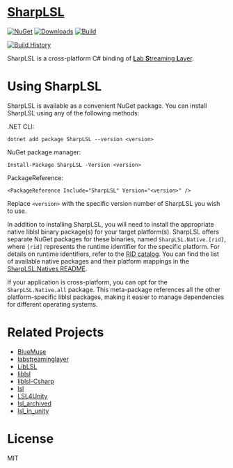 # [SharpLSL](https://github.com/myd7349/SharpLSL)

[![NuGet](https://img.shields.io/nuget/v/SharpLSL.svg)](https://www.nuget.org/packages/SharpLSL/) [![Downloads](https://img.shields.io/nuget/dt/SharpLSL)](https://www.nuget.org/packages/SharpLSL) [![Build](https://github.com/myd7349/SharpLSL/actions/workflows/build.yml/badge.svg)](https://github.com/myd7349/SharpLSL/actions)

[![Build History](https://buildstats.info/github/chart/myd7349/SharpLSL?branch=main&includeBuildsFromPullRequest=false)](https://github.com/myd7349/SharpLSL/actions)

SharpLSL is a cross-platform C# binding of [**L**ab **S**treaming **L**ayer](https://github.com/sccn/labstreaminglayer).

# Using SharpLSL

SharpLSL is available as a convenient NuGet package. You can install SharpLSL using any of the following methods:

.NET CLI:

```
dotnet add package SharpLSL --version <version>
```

NuGet package manager:

```
Install-Package SharpLSL -Version <version>
```

PackageReference:

```
<PackageReference Include="SharpLSL" Version="<version>" />
```

Replace `<version>` with the specific version number of SharpLSL you wish to use.

In addition to installing SharpLSL, you will need to install the appropriate native liblsl binary package(s) for your target platform(s). SharpLSL offers separate NuGet packages for these binaries, named `SharpLSL.Native.[rid]`, where `[rid]` represents the runtime identifier for the specific platform. For details on runtime identifiers, refer to the [RID catalog](https://learn.microsoft.com/en-us/dotnet/core/rid-catalog). You can find the list of available native packages and their platform mappings in the [SharpLSL.Natives README](https://github.com/myd7349/SharpLSL/blob/main/Source/SharpLSL.Natives/README.md).

If your application is cross-platform, you can opt for the `SharpLSL.Native.all` package. This meta-package references all the other platform-specific liblsl packages, making it easier to manage dependencies for different operating systems.

# Related Projects

- [BlueMuse](https://github.com/kowalej/BlueMuse)
- [labstreaminglayer](https://github.com/sccn/labstreaminglayer)
- [LibLSL](https://github.com/Diademics-Pty-Ltd/LibLSL)
- [liblsl](https://github.com/sccn/liblsl)
- [liblsl-Csharp](https://github.com/labstreaminglayer/liblsl-Csharp)
- [lsl](https://github.com/emotional-cities/lsl)
- [LSL4Unity](https://github.com/labstreaminglayer/LSL4Unity)
- [lsl_archived](https://github.com/sccn/lsl_archived)
- [lsl_in_unity](https://github.com/mvidaldp/lsl_in_unity)

# License

MIT
